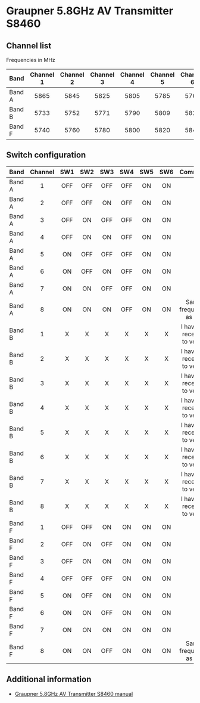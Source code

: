 # Graupner 5.8GHz AV Transmitter S8460

## Channel list

Frequencies in MHz

| Band   | Channel 1 | Channel 2 | Channel 3 | Channel 4 | Channel 5 | Channel 6 | Channel 7 | Channel 8 |
|--------|:---------:|:---------:|:---------:|:---------:|:---------:|:---------:|:---------:|:---------:|
| Band A | 5865      | 5845      | 5825      | 5805      | 5785      | 5765      | 5745      | 5745      |
| Band B | 5733      | 5752      | 5771      | 5790      | 5809      | 5828      | 5847      | 5866      |
| Band F | 5740      | 5760      | 5780      | 5800      | 5820      | 5840      | 5860      | 5860      |

## Switch configuration

| Band   | Channel | SW1 | SW2 | SW3 | SW4 | SW5 | SW6 | Comment                      |
|--------|:-------:|:---:|:---:|:---:|:---:|:---:|:---:|:----------------------------:|
| Band A | 1       | OFF | OFF | OFF | OFF | ON  | ON  |                              |
| Band A | 2       | OFF | OFF | ON  | OFF | ON  | ON  |                              |
| Band A | 3       | OFF | ON  | OFF | OFF | ON  | ON  |                              |
| Band A | 4       | OFF | ON  | ON  | OFF | ON  | ON  |                              |
| Band A | 5       | ON  | OFF | OFF | OFF | ON  | ON  |                              |
| Band A | 6       | ON  | OFF | ON  | OFF | ON  | ON  |                              |
| Band A | 7       | ON  | ON  | OFF | OFF | ON  | ON  |                              |
| Band A | 8       | ON  | ON  | ON  | OFF | ON  | ON  | Same frequency as A7         |
| Band B | 1       | X   | X   | X   | X   | X   | X   | I have no receiver to verify |
| Band B | 2       | X   | X   | X   | X   | X   | X   | I have no receiver to verify |
| Band B | 3       | X   | X   | X   | X   | X   | X   | I have no receiver to verify |
| Band B | 4       | X   | X   | X   | X   | X   | X   | I have no receiver to verify |
| Band B | 5       | X   | X   | X   | X   | X   | X   | I have no receiver to verify |
| Band B | 6       | X   | X   | X   | X   | X   | X   | I have no receiver to verify |
| Band B | 7       | X   | X   | X   | X   | X   | X   | I have no receiver to verify |
| Band B | 8       | X   | X   | X   | X   | X   | X   | I have no receiver to verify |
| Band F | 1       | OFF | OFF | ON  | ON  | ON  | ON  |                              |
| Band F | 2       | OFF | ON  | OFF | ON  | ON  | ON  |                              |
| Band F | 3       | OFF | ON  | ON  | ON  | ON  | ON  |                              |
| Band F | 4       | OFF | OFF | OFF | ON  | ON  | ON  |                              |
| Band F | 5       | ON  | OFF | ON  | ON  | ON  | ON  |                              |
| Band F | 6       | ON  | ON  | OFF | ON  | ON  | ON  |                              |
| Band F | 7       | ON  | ON  | ON  | ON  | ON  | ON  |                              |
| Band F | 8       | ON  | ON  | OFF | ON  | ON  | ON  | Same frequency as F7         |

## Additional information

* [Graupner 5.8GHz AV Transmitter S8460 manual](https://www.graupner.com/media/pdf/48/fc/28/S8460_Transmitter_25mW_de_en_it_fr5a30cfa367675.pdf)
